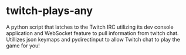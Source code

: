 # twitch-plays-any
A python script that latches to the Twitch IRC utilizing its dev console application and WebSocket feature to pull information from twitch chat. Utillizes json keymaps and pydirectinput to allow Twitch chat to play the game for you!
